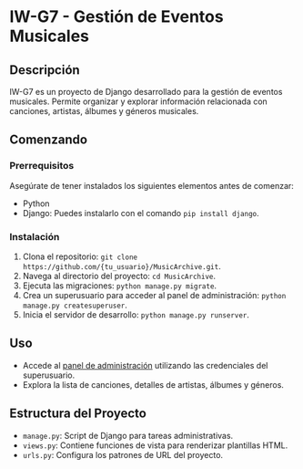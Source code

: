 # IW-G7 - Gestión de Eventos Musicales

## Descripción

IW-G7 es un proyecto de Django desarrollado para la gestión de eventos musicales. Permite organizar y explorar información relacionada con canciones, artistas, álbumes y géneros musicales.

## Comenzando

### Prerrequisitos

Asegúrate de tener instalados los siguientes elementos antes de comenzar:

- Python
- Django: Puedes instalarlo con el comando `pip install django`.

### Instalación

1. Clona el repositorio: `git clone https://github.com/{tu_usuario}/MusicArchive.git`.
2. Navega al directorio del proyecto: `cd MusicArchive`.
3. Ejecuta las migraciones: `python manage.py migrate`.
4. Crea un superusuario para acceder al panel de administración: `python manage.py createsuperuser`.
5. Inicia el servidor de desarrollo: `python manage.py runserver`.

## Uso

- Accede al [panel de administración](http://localhost:8000/admin/) utilizando las credenciales del superusuario.
- Explora la lista de canciones, detalles de artistas, álbumes y géneros.

## Estructura del Proyecto

- `manage.py`: Script de Django para tareas administrativas.
- `views.py`: Contiene funciones de vista para renderizar plantillas HTML.
- `urls.py`: Configura los patrones de URL del proyecto.
